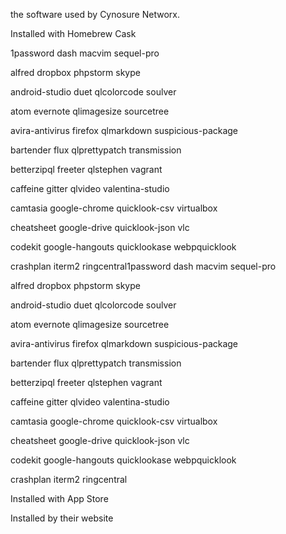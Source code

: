 the software used by Cynosure Networx.

Installed with Homebrew Cask

1password           dash                macvim              sequel-pro

alfred              dropbox             phpstorm            skype

android-studio      duet                qlcolorcode         soulver

atom                evernote            qlimagesize         sourcetree

avira-antivirus     firefox             qlmarkdown          suspicious-package

bartender           flux                qlprettypatch       transmission

betterzipql         freeter             qlstephen           vagrant

caffeine            gitter              qlvideo             valentina-studio

camtasia            google-chrome       quicklook-csv       virtualbox

cheatsheet          google-drive        quicklook-json      vlc

codekit             google-hangouts     quicklookase        webpquicklook

crashplan           iterm2              ringcentral1password           dash                macvim              sequel-pro

alfred              dropbox             phpstorm            skype

android-studio      duet                qlcolorcode         soulver

atom                evernote            qlimagesize         sourcetree

avira-antivirus     firefox             qlmarkdown          suspicious-package

bartender           flux                qlprettypatch       transmission

betterzipql         freeter             qlstephen           vagrant

caffeine            gitter              qlvideo             valentina-studio

camtasia            google-chrome       quicklook-csv       virtualbox

cheatsheet          google-drive        quicklook-json      vlc

codekit             google-hangouts     quicklookase        webpquicklook

crashplan           iterm2              ringcentral



Installed with App Store

Installed by their website

